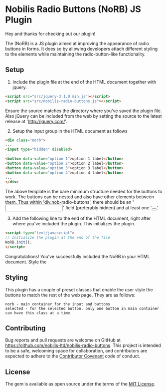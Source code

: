 # Nobilis Radio Buttons (NoRB) JS Plugin

Hey and thanks for checking out our plugin!

The (NoRB) is a JS plugin aimed at improving the appearance of radio buttons in forms. It does so by allowing developers attach different styling to the elements while maintaining the radio-button-like functionality.

## Setup

1. Include the plugin file at the end of the HTML document together with jquery. 

```html
<script src="src/jquery-3.1.0.min.js"></script>
<script src="src/nobilis-radio-buttons.js"></script>
```

Ensure the source matches the directory where you've saved the plugin file. Also jQuery can be included from the web by setting the source to the latest release at 'http://jquery.com/'.

2. Setup the input group in the HTML document as follows

````html
<div class="norb">
...
<input type="hidden" disabled>
...
<button data-value="option 1">option 1 label</button>
<button data-value="option 2">option 2 label</button>
<button data-value="option 3">option 3 label</button>
<button data-value="option 4">option 4 label</button>
...
</div>
````

The above template is the bare minimum structure needed for the buttons to work. The buttons can be nested and also have other elements between them. Thus within 'div.nob-radio-buttons', there should be an '<input>' field (preferably hidden) and at least one '<button data-value=""></button>'.

3. Add the following line to the end of the HTML document, right after where you've included the plugin. This initializes the plugin.

```html
<script type="text/javascript">
// Initialize the plugin at the end of the file
NoRB.init();
</script>
```

Congratulations!
You've successfully included the NoRB in your HTML document. Style the 

## Styling

This plugin has a couple of preset classes that enable the user style the buttons to match the rest of the web page. They are as follows:

	norb - main container for the input and buttons
	selected - for the selected button. only one button in main container can have this class at a time

## Contributing

Bug reports and pull requests are welcome on GitHub at https://github.com/nobilis-ltd/nobilis-radio-buttons. This project is intended to be a safe, welcoming space for collaboration, and contributors are expected to adhere to the [Contributor Covenant](http://contributor-covenant.org) code of conduct.


## License

The gem is available as open source under the terms of the [MIT License](http://opensource.org/licenses/MIT).